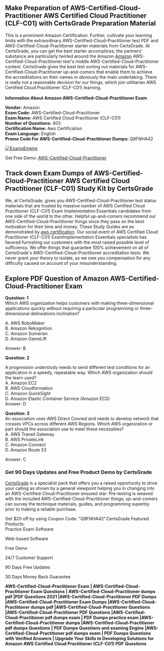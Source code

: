 <h2> Make Preparation of AWS-Certified-Cloud-Practitioner AWS Certified Cloud Practitioner (CLF-C01) with CertsGrade Preparation Material </h2>
This is a prominent Amazon Certification. Further, cultivate your learning limits with the extraordinary AWS-Certified-Cloud-Practitioner test PDF and AWS-Certified-Cloud-Practitioner starter materials from CertsGrade. At CertsGrade, you can get the best starter accomplices; the partners' substance are particularly twirled around the Amazon <a href="https://www.certsgrade.com/vendor/amazon/">Amazon</a> AWS-Certified-Cloud-Practitioner test's middle AWS-Certified-Cloud-Practitioner content. CertsGrade gives the best test sorting out materials for AWS-Certified-Cloud-Practitioner up-and-comers that enable them to achieve the accreditations on their names in obviously the main undertaking. There is really not a reasonable decision for our things, which join utilitarian AWS Certified Cloud Practitioner (CLF-C01) learning. <br>
<br>
<b>Information About Amazon AWS-Certified-Cloud-Practitioner Exam </b>

<b>Vendor:</b> Amazon <br>
<b>Exam Code:</b> AWS-Certified-Cloud-Practitioner <br>
<b>Exam Name:</b> AWS Certified Cloud Practitioner (CLF-C01) <br>
<b>Number of Questions:</b> 403 <br>
<b>Certification Name:</b> Aws Certification <br>
<b>Exam Language:</b> English <br>
<b>Promo Code For AWS-Certified-Cloud-Practitioner Dumps:</b> Q9FNHA42

<a href="https://www.certsgrade.com/pdf/aws-certified-cloud-practitioner/" rel="no-follow"> <img src="https://scontent.flhe3-1.fna.fbcdn.net/v/t39.30808-6/p960x960/268617091_3037349063248691_6910145428045433636_n.jpg?_nc_cat=111&ccb=1-5&_nc_sid=730e14&_nc_ohc=AHuG02B_V_kAX9B4Hxw&_nc_ht=scontent.flhe3-1.fna&oh=00_AT8uDYldhEUuWSuixwzl0BQmpb5bv6aQbviS9Upzjt_UPw&oe=61BF357C"   alt="ExamsEmpire" style="max-width: 100%;"> </a>

Get Free Demo: <a href="https://www.certsgrade.com/pdf/aws-certified-cloud-practitioner/">AWS-Certified-Cloud-Practitioner</a>

<h2> Track down Exam Dumps of AWS-Certified-Cloud-Practitioner AWS Certified Cloud Practitioner (CLF-C01) Study Kit by CertsGrade </h2>

We, at CertsGrade, gives you AWS-Certified-Cloud-Practitioner test status materials that are trusted by massive number of AWS Certified Cloud Practitioner (CLF-C01) Exam Implementation Essentials candidates from one side of the world to the other. Helpful up-and-comers recommend our AWS-Certified-Cloud-Practitioner things since they pass on the best motivation for their time and money. These Study Guides are as demonstrated by <a href="https://www.certsgrade.com/vendor/amazon/aws-certification/">aws certification</a>. Our social event of AWS Certified Cloud Practitioner (CLF-C01) ExamImplementation Essentials specialists has favored furnishing our customers with the most raised possible level of sufficiency. We offer things that guarantee 100% achievement on all of CertsGrade's AWS-Certified-Cloud-Practitioner accreditation tests. We never grant your theory to isolate, as we owe you compensation for any difficulty caused on account of your misunderstanding.

<h2> Explore PDF Question of Amazon AWS-Certified-Cloud-Practitioner Exam </h2>
<b> Question: 1 </b> <br>
Which AWS organization helps customers with making three-dimensional applications quickly without requiring a particular programming or three-dimensional delineations inclination?<br>

A. AWS RoboMaker<br>
B. Amazon Rekognition<br>
C. Amazon Sumerian<br>
D. Amazon GameLift<br>

Answer: B <br>
 
<b>Question: 2</b>  <br>

A progression understudy needs to send different test conditions for an application in a speedy, repeatable way. Which AWS organization should the learn used? <br>
A. Amazon EC2 <br>
B. AWS Cloudformation <br>
C. Amazon QuickSight <br>
D. Amazon Elastic Container Service (Amazon ECS) <br>
Answer: D <br>

<b>Question: 3</b> <br>
An association uses AWS Direct Conned and needs to develop network that crosses VPCs across different AWS Regions. Which AWS organization or part should the association use to meet these necessities? <br>
A. AWS Transit Gateway <br>
B. AWS PrivateLink <br>
C. Amazon Connect <br>
D. Amazon Route 53 <br>

Answer: C <br>

<h3> Get 90 Days Updates and Free Product Demo by CertsGrade </h3>
<a href="https://www.certsgrade.com/">CertsGrade</a> is a specialist pack that offers you a raised opportunity to drive your calling as shown by a general viewpoint helping you in changing into an AWS-Certified-Cloud-Practitioner ensured star. Pre-testing is weaved with the included AWS-Certified-Cloud-Practitioner things; up-and-comers can survey the technique materials, guides, and programming superbly prior to making a reliable purchase.

Get $20 off by using Coupon Code: "Q9FNHA42".CertsGrade Featured Products: <br>
Practice Exam Software

Web-based Software

Free Demo

24/7 Customer Support

90 Days Free Updates

30 Days Money Back Guarantee

<b> AWS-Certified-Cloud-Practitioner Exam | AWS-Certified-Cloud-Practitioner Exam Questions | AWS-Certified-Cloud-Practitioner dumps pdf |PDF Questions 2021 |AWS-Certified-Cloud-Practitioner PDF Dumps |AWS-Certified-Cloud-Practitioner Exam Dumps |AWS-Certified-Cloud-Practitioner dumps pdf |AWS-Certified-Cloud-Practitioner Questions |AWS-Certified-Cloud-Practitioner PDF Questions |AWS-Certified-Cloud-Practitioner pdf dumps exam | PDF Dumps practice exam |AWS-Certified-Cloud-Practitioner dumps |AWS-Certified-Cloud-Practitioner pdf dumps Questions | PDF Dumps Questions and examing Engine |AWS-Certified-Cloud-Practitioner pdf dumps exam | PDF Dumps Questions with Verified Answers | Upgrade Your Skills to Developing Solutions for Amazon AWS Certified Cloud Practitioner (CLF-C01) PDF Questions </b>


